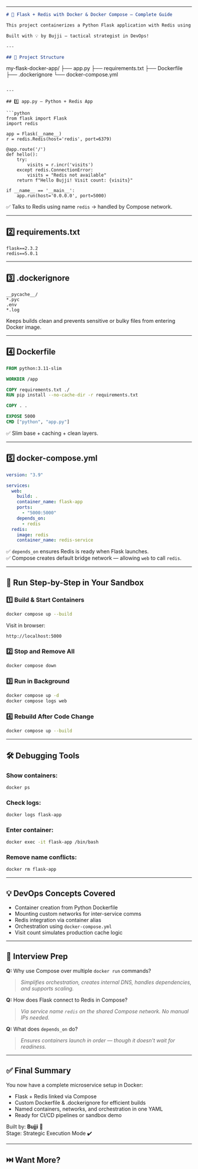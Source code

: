 

---

```markdown
# 🐳 Flask + Redis with Docker & Docker Compose – Complete Guide

This project containerizes a Python Flask application with Redis using Docker and Docker Compose. It demonstrates container creation, networking, service orchestration, and inter-container communication — a solid DevOps sandbox setup.

Built with 💡 by Bujji – tactical strategist in DevOps!

---

## 📁 Project Structure

```
my-flask-docker-app/
├── app.py
├── requirements.txt
├── Dockerfile
├── .dockerignore
└── docker-compose.yml
```

---

## 1️⃣ app.py – Python + Redis App

```python
from flask import Flask
import redis

app = Flask(__name__)
r = redis.Redis(host='redis', port=6379)

@app.route('/')
def hello():
    try:
        visits = r.incr('visits')
    except redis.ConnectionError:
        visits = "Redis not available"
    return f"Hello Bujji! Visit count: {visits}"

if __name__ == '__main__':
    app.run(host='0.0.0.0', port=5000)
```

✅ Talks to Redis using name `redis` → handled by Compose network.

---

## 2️⃣ requirements.txt

```
flask==2.3.2
redis==5.0.1
```

---

## 3️⃣ .dockerignore

```
__pycache__/
*.pyc
.env
*.log
```

Keeps builds clean and prevents sensitive or bulky files from entering Docker image.

---

## 4️⃣ Dockerfile

```Dockerfile
FROM python:3.11-slim

WORKDIR /app

COPY requirements.txt ./
RUN pip install --no-cache-dir -r requirements.txt

COPY . .

EXPOSE 5000
CMD ["python", "app.py"]
```

✅ Slim base + caching + clean layers.

---

## 5️⃣ docker-compose.yml

```yaml
version: "3.9"

services:
  web:
    build: .
    container_name: flask-app
    ports:
      - "5000:5000"
    depends_on:
      - redis
  redis:
    image: redis
    container_name: redis-service
```

✅ `depends_on` ensures Redis is ready when Flask launches.  
✅ Compose creates default bridge network — allowing `web` to call `redis`.

---

## 🧪 Run Step-by-Step in Your Sandbox

### 1️⃣ Build & Start Containers

```bash
docker compose up --build
```

Visit in browser:  
```
http://localhost:5000
```

### 2️⃣ Stop and Remove All

```bash
docker compose down
```

### 3️⃣ Run in Background

```bash
docker compose up -d
docker compose logs web
```

### 4️⃣ Rebuild After Code Change

```bash
docker compose up --build
```

---

## 🛠️ Debugging Tools

### Show containers:
```bash
docker ps
```

### Check logs:
```bash
docker logs flask-app
```

### Enter container:
```bash
docker exec -it flask-app /bin/bash
```

### Remove name conflicts:
```bash
docker rm flask-app
```

---

## 💡 DevOps Concepts Covered

- Container creation from Python Dockerfile
- Mounting custom networks for inter-service comms
- Redis integration via container alias
- Orchestration using `docker-compose.yml`
- Visit count simulates production cache logic

---

## 🧠 Interview Prep

**Q:** Why use Compose over multiple `docker run` commands?  
> _Simplifies orchestration, creates internal DNS, handles dependencies, and supports scaling._

**Q:** How does Flask connect to Redis in Compose?  
> _Via service name `redis` on the shared Compose network. No manual IPs needed._

**Q:** What does `depends_on` do?  
> _Ensures containers launch in order — though it doesn't wait for readiness._

---

## ✅ Final Summary

You now have a complete microservice setup in Docker:
- Flask + Redis linked via Compose
- Custom Dockerfile & .dockerignore for efficient builds
- Named containers, networks, and orchestration in one YAML
- Ready for CI/CD pipelines or sandbox demo

Built by: **Bujji** 🧠  
Stage: Strategic Execution Mode ✔️

---

## ⏭️ Want More?

